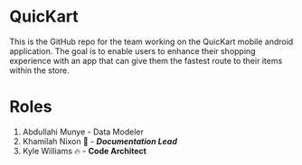 # QuicKart
This is the GitHub repo for the team working on the QuicKart mobile android application. The goal is to enable users to enhance their shopping experience with an app that can give them the fastest route to their items within the store.


# Roles
 
1. Abdullahi Munye - Data Modeler
2. Khamilah Nixon :page_with_curl: - **_Documentation Lead_**
3. Kyle Williams :fire: - **Code Architect**
